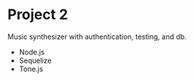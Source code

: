 # Project 2

Music synthesizer with authentication, testing, and db.

* Node.js
* Sequelize
* Tone.js